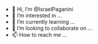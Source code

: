 - 👋 Hi, I’m @IsraelPaganini
- 👀 I’m interested in ...
- 🌱 I’m currently learning ...
- 💞️ I’m looking to collaborate on ...
- 📫 How to reach me ...

<!---
IsraelPaganini/IsraelPaganini is a ✨ special ✨ repository because its `README.md` (this file) appears on your GitHub profile.
You can click the Preview link to take a look at your changes.
--->
